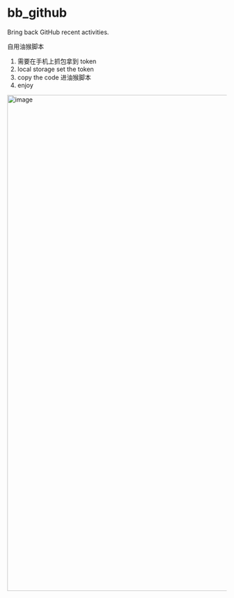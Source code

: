 # bb_github

Bring back GitHub recent activities.

自用油猴脚本

1. 需要在手机上抓包拿到 token
2. local storage set the token
3. copy the code 进油猴脚本
4. enjoy

<img width="1407" height="1140" alt="image" src="https://github.com/user-attachments/assets/c6db9b18-2479-48eb-87b4-6b716618f134" />
